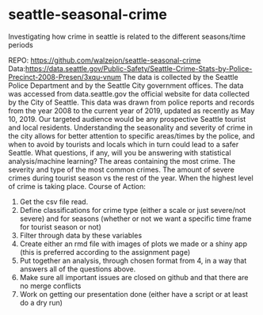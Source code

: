 # seattle-seasonal-crime
Investigating how crime in seattle is related to the different seasons/time periods 


REPO: https://github.com/walzejon/seattle-seasonal-crime 
Data:https://data.seattle.gov/Public-Safety/Seattle-Crime-Stats-by-Police-Precinct-2008-Presen/3xqu-vnum 
The data is collected by the Seattle Police Department and by the Seattle City government offices. The data was accessed from data.seattle.gov the official website for data collected by the City of Seattle. This data was drawn from police reports and records from the year 2008 to the current year of 2019, updated as recently as May 10, 2019. 
Our targeted audience would be any prospective Seattle tourist and local residents. Understanding the seasonality and severity of crime in the city allows for better attention to specific areas/times by the police, and when to avoid by tourists and locals which in turn could lead to a safer Seattle. 
What questions, if any, will you be answering with statistical analysis/machine learning?
The areas containing the most crime. The severity and type of the most common  crimes. The amount of severe crimes during tourist season vs the rest of the year. When the highest level of crime is taking place. 
Course of Action:  
1. Get the csv file read. 
2. Define classifications for crime type (either a scale or just severe/not severe) and for seasons (whether or not we want a specific time frame for tourist season or not)
3. Filter through data by these variables
4. Create either an rmd file with images of plots we made or a shiny app (this is preferred according to the assignment page) 
5. Put together an analysis, through chosen format from 4, in a way that answers all of the questions above.
6. Make sure all important issues are closed on github and that there are no merge conflicts
7. Work on getting our presentation done (either have a script or at least do a dry run)
